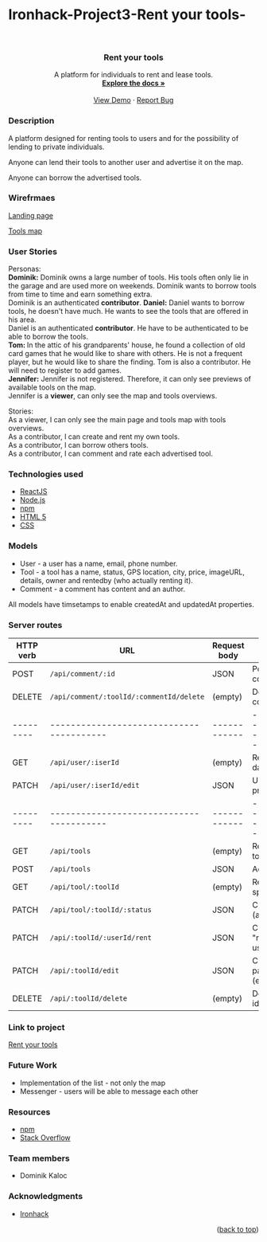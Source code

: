 # Ironhack-Project3-Rent your tools-
<div id="top"></div>
<!-- PROJECT LOGO -->
<br />
<div align="center">
 <!-- <a href="https://github.com/DomKal11/Project2-cardspedia/">
    <img src="main/Assets/Images/Others/our_host.png" alt="Logo" width="80" height="80"> -->
  </a>

<h3 align="center">Rent your tools</h3>

  <p align="center">
    A platform for individuals to rent and lease tools.
    <br />
    <a href="https://github.com/DomKal11/rent-your-tool-client"><strong>Explore the docs »</strong></a>
    <br />
    <br />
    <a href="https://rentyourtools.netlify.app/">View Demo</a>
    ·
    <a href="https://github.com/DomKal11/rent-your-tool-client/issues">Report Bug</a>
  </p>
</div>


<!-- ABOUT THE PROJECT -->
### Description 
 A platform designed for renting tools to users and for the possibility of lending to private individuals.

Anyone can lend their tools to another user and advertise it on the map.

Anyone can borrow the advertised tools.


<!-- WIREFRAMES -->
### Wirefrmaes 

[Landing page](https://i.ibb.co/Jm1b0t0/wireframe1.png "Landing Page")

[Tools map](https://i.ibb.co/mJTnmLt/wireframe2.png "Tools map")


<!--USER STORIES-->
### User Stories

Personas:<br />
<b>Dominik:</b> Dominik owns a large number of tools. His tools often only lie in the garage and are used more on weekends. Dominik wants to borrow tools from time to time and earn something extra.<br />
Dominik is an authenticated <b>contributor</b>.
<b>Daniel:</b> Daniel wants to borrow tools, he doesn't have much. He wants to see the tools that are offered in his area.<br />
Daniel is an authenticated <b>contributor</b>. He have to be authenticated to be able to borrow the tools.<br />
<b>Tom: </b> In the attic of his grandparents' house, he found a collection of old card games that he would like to share with others. He is not a frequent player, but he would like to share the finding.
Tom is also a contributor. He will need to register to add games.<br />
<b>Jennifer:</b> Jennifer is not registered. Therefore, it can only see previews of available tools on the map.<br />
Jennifer is a <b>viewer</b>, can only see the map and tools overviews.<br />

Stories:<br />
As a viewer, I can only see the main page and tools map with tools overviews.<br />
As a contributor, I can create and rent my own tools.<br />
As a contributor, I can borrow others tools.<br />
As a contributor, I can comment and rate each advertised tool.<br />

<!--TECHNOLOGIES USED-->
### Technologies used

* [ReactJS](https://reactjs.org/)
* [Node.js](https://nodejs.org/)
* [npm](https://www.npmjs.com/")
* [HTML 5](http://www.html5.com/)
* [CSS](https://www.w3schools.com/w3css/defaulT.asp)


<!--MODELS-->
### Models

* User - a user has a name, email, phone number. 
* Tool - a tool has a name, status, GPS location, city, price, imageURL, details, owner and rentedby (who actually renting it).
* Comment - a comment has content and an author.

All models have timsetamps to enable createdAt and updatedAt properties.


<!--SERVER ROUTES-->
### Server routes

| HTTP verb | URL                                      | Request body | Action                                 |
| --------- | ---------------------------------------- | ------------ | -------------------------------------- |
| POST      | `/api/comment/:id`                       | JSON         | Posting comment                        |
| DELETE    | `/api/comment/:toolId/:commentId/delete` | (empty)      | Deleting comment                       |
| --------- | ---------------------------------------- | ------------ | -------------------------------------- |
| GET       | `/api/user/:iserId`                      | (empty)      | Returns user data                      |
| PATCH     | `/api/user/:iserId/edit`                 | JSON         | Updating user profile                  |
| --------- | ---------------------------------------- | ------------ | -------------------------------------- |
| GET       | `/api/tools`                             | (empty)      | Returns all the tools                  |
| POST      | `/api/tools`                             | JSON         | Adds a new tool                        |
| GET       | `/api/tool/:toolId`                      | (empty)      | Returns the specified tool             |
| PATCH     | `/api/tool/:toolId/:status`              | JSON         | Changing status (available/rented      |
| PATCH     | `/api/:toolId/:userId/rent`              | JSON         | Changing "rentedby" to user who rented |
| PATCH     | `/api/:toolId/edit`                      | JSON         | Changing tool parameters (edit)        |
| DELETE    | `/api/:toolId/delete`                    | (empty)      | Deleting tool by id                    |

<!--Project Link-->
### Link to project
<a href="https://rentyourtools.netlify.app/">Rent your tools</a>


<!--Future Work-->

### Future Work
* Implementation of the list - not only the map
* Messenger - users will be able to message each other


<!--RESOURCES-->
### Resources
* <a href="https://www.npmjs.com/">npm</a>
* <a href="https://stackoverflow.com/">Stack Overflow</a>


<!--TEAM MEMBERS-->
### Team members
* Dominik Kaloc

<!-- ACKNOWLEDGMENTS -->
### Acknowledgments

* [Ironhack](https://www.ironhack.com/en)

<p align="right">(<a href="#top">back to top</a>)</p>

